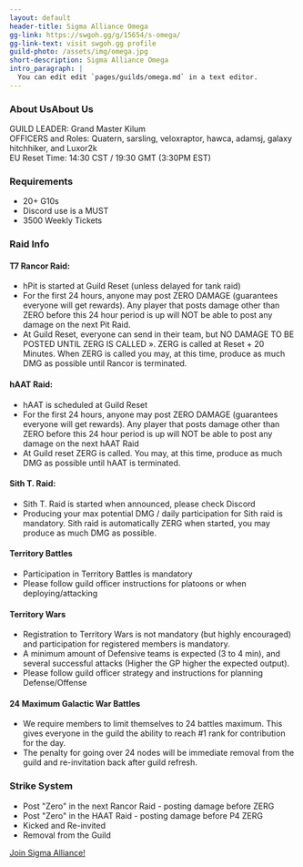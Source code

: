 ```yaml
---
layout: default
header-title: Sigma Alliance Omega
gg-link: https://swgoh.gg/g/15654/s-omega/
gg-link-text: visit swgoh.gg profile
guild-photo: /assets/img/omega.jpg
short-description: Sigma Alliance Omega
intro_paragraph: |
  You can edit edit `pages/guilds/omega.md` in a text editor.
---
```




### About UsAbout Us

GUILD LEADER: Grand Master Kilum <br>
OFFICERS and Roles: Quatern, sarsling, veloxraptor, hawca, adamsj, galaxy hitchhiker, and Luxor2k <br>
EU Reset Time: 14:30 CST / 19:30 GMT (3:30PM EST)

### Requirements

* 20+ G10s
* Discord use is a MUST
* 3500 Weekly Tickets

### Raid Info

#### T7 Rancor Raid:

* hPit is started at Guild Reset (unless delayed for tank raid)
* For the first 24 hours, anyone may post ZERO DAMAGE (guarantees everyone will get rewards). Any player that posts damage other than ZERO before this 24 hour period is up will NOT be able to post any damage on the next Pit Raid.
* At Guild Reset, everyone can send in their team, but NO DAMAGE TO BE POSTED UNTIL ZERG IS CALLED ». ZERG is called at Reset + 20 Minutes. When ZERG is called you may, at this time, produce as much DMG as possible until Rancor is terminated.

#### hAAT Raid:

* hAAT is scheduled at Guild Reset  
* For the first 24 hours, anyone may post ZERO DAMAGE (guarantees everyone will get rewards). Any player that posts damage other than ZERO before this 24 hour period is up will NOT be able to post any damage on the next hAAT Raid
* At Guild reset ZERG is called. You may, at this time, produce as much DMG as possible until hAAT is terminated. 

#### Sith T. Raid:

* Sith T. Raid is started when announced, please check Discord
* Producing your max potential DMG / daily participation for Sith raid is mandatory. Sith raid is automatically ZERG when started, you may produce as much DMG as possible.

#### Territory Battles

* Participation in Territory Battles is mandatory
* Please follow guild officer instructions for platoons or when deploying/attacking

#### Territory Wars

* Registration to Territory Wars is not mandatory (but highly encouraged) and participation for registered members is mandatory.
* A minimum amount of Defensive teams is expected (3 to 4 min), and several successful attacks (Higher the GP higher the expected output).
* Please follow guild officer strategy and instructions for planning Defense/Offense

#### 24 Maximum Galactic War Battles

* We require members to limit themselves to 24 battles maximum. This gives everyone in the guild the ability to reach #1 rank for contribution for the day.
* The penalty for going over 24 nodes will be immediate removal from the guild and re-invitation back after guild refresh.

### Strike System

* Post "Zero" in the next Rancor Raid - posting damage before ZERG
* Post "Zero" in the HAAT Raid - posting damage before P4 ZERG
* Kicked and Re-invited
* Removal from the Guild

[Join Sigma Alliance!](https://discord.gg/V33Kfaj)